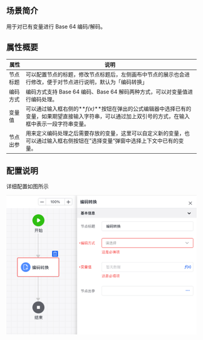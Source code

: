 ## 场景简介

用于对已有变量进行 Base 64 编码/解码。

## 属性概要

| 属性     | 说明                                                                                                                                                   |
| -------- | ------------------------------------------------------------------------------------------------------------------------------------------------------ |
| 节点标题 | 可以配置节点的标题，修改节点标题后，左侧画布中节点的展示也会进行修改，便于对节点进行说明，默认为「编码转换」                                           |
| 编码方式 | 编码方式支持 Base 64 编码、Base 64 解码两种方式，可以对变量值进行编码处理。                                                                            |
| 变量值   | 可以通过输入框右侧的**_f(x)_**按钮在弹出的公式编辑器中选择已有的变量，如果期望直接输入字符串，可以通过加上双引号的方式，在输入框中表示一段字符串变量。 |
| 节点出参 | 用来定义编码处理之后需要存放的变量，这里可以自定义新的变量，也可以通过输入框右侧按钮在”选择变量“弹窗中选择上下文中已有的变量。                         |

## 配置说明

详细配置如图所示

![](/img/服务编排/活动节点/变量活动类/编码转换/coder-01.png)
